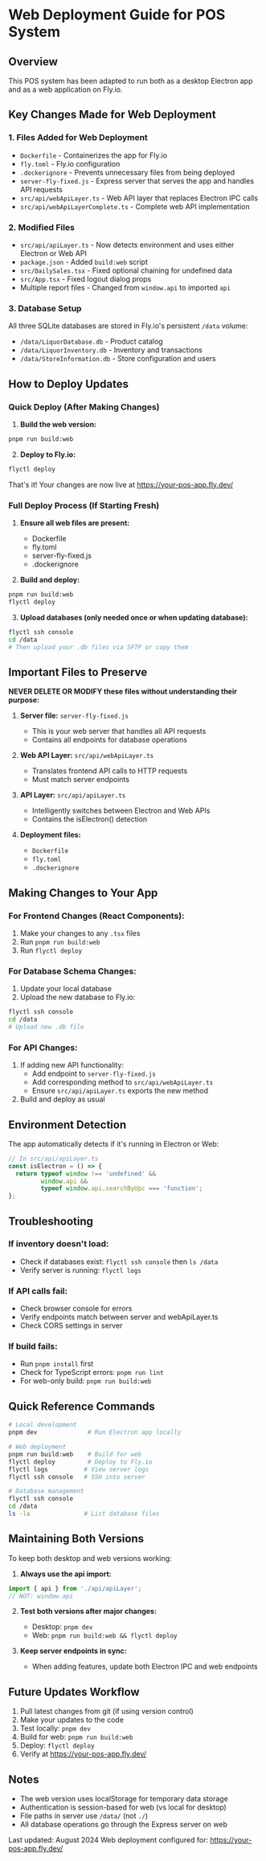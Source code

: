 # Web Deployment Guide for POS System

## Overview
This POS system has been adapted to run both as a desktop Electron app and as a web application on Fly.io.

## Key Changes Made for Web Deployment

### 1. Files Added for Web Deployment
- `Dockerfile` - Containerizes the app for Fly.io
- `fly.toml` - Fly.io configuration
- `.dockerignore` - Prevents unnecessary files from being deployed
- `server-fly-fixed.js` - Express server that serves the app and handles API requests
- `src/api/webApiLayer.ts` - Web API layer that replaces Electron IPC calls
- `src/api/webApiLayerComplete.ts` - Complete web API implementation

### 2. Modified Files
- `src/api/apiLayer.ts` - Now detects environment and uses either Electron or Web API
- `package.json` - Added `build:web` script
- `src/DailySales.tsx` - Fixed optional chaining for undefined data
- `src/App.tsx` - Fixed logout dialog props
- Multiple report files - Changed from `window.api` to imported `api`

### 3. Database Setup
All three SQLite databases are stored in Fly.io's persistent `/data` volume:
- `/data/LiquorDatabase.db` - Product catalog
- `/data/LiquorInventory.db` - Inventory and transactions
- `/data/StoreInformation.db` - Store configuration and users

## How to Deploy Updates

### Quick Deploy (After Making Changes)

1. **Build the web version:**
```bash
pnpm run build:web
```

2. **Deploy to Fly.io:**
```bash
flyctl deploy
```

That's it! Your changes are now live at https://your-pos-app.fly.dev/

### Full Deploy Process (If Starting Fresh)

1. **Ensure all web files are present:**
   - Dockerfile
   - fly.toml
   - server-fly-fixed.js
   - .dockerignore

2. **Build and deploy:**
```bash
pnpm run build:web
flyctl deploy
```

3. **Upload databases (only needed once or when updating database):**
```bash
flyctl ssh console
cd /data
# Then upload your .db files via SFTP or copy them
```

## Important Files to Preserve

**NEVER DELETE OR MODIFY these files without understanding their purpose:**

1. **Server file:** `server-fly-fixed.js`
   - This is your web server that handles all API requests
   - Contains all endpoints for database operations

2. **Web API Layer:** `src/api/webApiLayer.ts`
   - Translates frontend API calls to HTTP requests
   - Must match server endpoints

3. **API Layer:** `src/api/apiLayer.ts`
   - Intelligently switches between Electron and Web APIs
   - Contains the isElectron() detection

4. **Deployment files:**
   - `Dockerfile`
   - `fly.toml`
   - `.dockerignore`

## Making Changes to Your App

### For Frontend Changes (React Components):
1. Make your changes to any `.tsx` files
2. Run `pnpm run build:web`
3. Run `flyctl deploy`

### For Database Schema Changes:
1. Update your local database
2. Upload the new database to Fly.io:
```bash
flyctl ssh console
cd /data
# Upload new .db file
```

### For API Changes:
1. If adding new API functionality:
   - Add endpoint to `server-fly-fixed.js`
   - Add corresponding method to `src/api/webApiLayer.ts`
   - Ensure `src/api/apiLayer.ts` exports the new method
2. Build and deploy as usual

## Environment Detection

The app automatically detects if it's running in Electron or Web:
```typescript
// In src/api/apiLayer.ts
const isElectron = () => {
  return typeof window !== 'undefined' && 
         window.api && 
         typeof window.api.searchByUpc === 'function';
};
```

## Troubleshooting

### If inventory doesn't load:
- Check if databases exist: `flyctl ssh console` then `ls /data`
- Verify server is running: `flyctl logs`

### If API calls fail:
- Check browser console for errors
- Verify endpoints match between server and webApiLayer.ts
- Check CORS settings in server

### If build fails:
- Run `pnpm install` first
- Check for TypeScript errors: `pnpm run lint`
- For web-only build: `pnpm run build:web`

## Quick Reference Commands

```bash
# Local development
pnpm dev              # Run Electron app locally

# Web deployment
pnpm run build:web    # Build for web
flyctl deploy         # Deploy to Fly.io
flyctl logs          # View server logs
flyctl ssh console   # SSH into server

# Database management
flyctl ssh console
cd /data
ls -la               # List database files
```

## Maintaining Both Versions

To keep both desktop and web versions working:

1. **Always use the api import:**
```typescript
import { api } from './api/apiLayer';
// NOT: window.api
```

2. **Test both versions after major changes:**
   - Desktop: `pnpm dev`
   - Web: `pnpm run build:web && flyctl deploy`

3. **Keep server endpoints in sync:**
   - When adding features, update both Electron IPC and web endpoints

## Future Updates Workflow

1. Pull latest changes from git (if using version control)
2. Make your updates to the code
3. Test locally: `pnpm dev`
4. Build for web: `pnpm run build:web`
5. Deploy: `flyctl deploy`
6. Verify at https://your-pos-app.fly.dev/

## Notes

- The web version uses localStorage for temporary data storage
- Authentication is session-based for web (vs local for desktop)
- File paths in server use `/data/` (not `./`)
- All database operations go through the Express server on web

Last updated: August 2024
Web deployment configured for: https://your-pos-app.fly.dev/